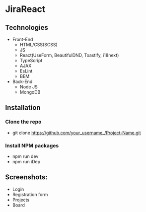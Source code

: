 # JiraReact

## Technologies

* Front-End
   * HTML/CSS(SCSS)
   * JS
   * React(UseForm, BeautifulDND, Toastify, i18next)
   * TypeScript
   * AJAX
   * EsLint
   * BEM
* Back-End
   * Node JS
   * MongoDB

## Installation

### Clone the repo
 * git clone https://github.com/your_username_/Project-Name.git

### Install NPM packages

* npm run dev 
* npm run iDep 

## Screenshots:

* Login
* Registration form
* Projects
* Board
